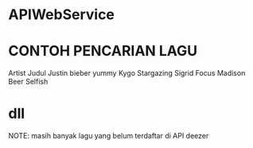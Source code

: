 # APIWebService

CONTOH PENCARIAN LAGU 
====================================
Artist			Judul
Justin bieber		yummy
Kygo			Stargazing
Sigrid			Focus
Madison Beer		Selfish

dll
====================================

NOTE:
masih banyak lagu yang belum terdaftar di API deezer
